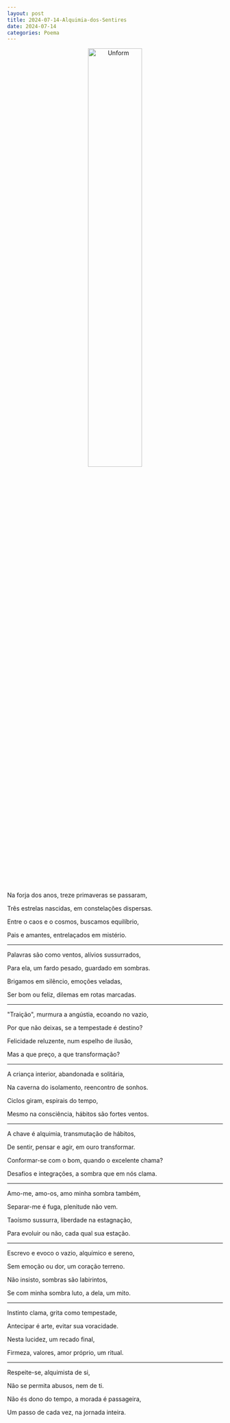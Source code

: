 ```yaml
---
layout: post
title: 2024-07-14-Alquimia-dos-Sentires
date: 2024-07-14
categories: Poema
---
```


<p align="center">
<img src="{{ site.baseurl }}/images/2024-07-14-Alquimia-dos-Sentires.webp" 
height="50%" width="50%" alt="Unform" />
</p>

Na forja dos anos, treze primaveras se passaram,

Três estrelas nascidas, em constelações dispersas.

Entre o caos e o cosmos, buscamos equilíbrio,

Pais e amantes, entrelaçados em mistério.

---

Palavras são como ventos, alívios sussurrados,

Para ela, um fardo pesado, guardado em sombras.

Brigamos em silêncio, emoções veladas,

Ser bom ou feliz, dilemas em rotas marcadas.

---

"Traição", murmura a angústia, ecoando no vazio,

Por que não deixas, se a tempestade é destino?

Felicidade reluzente, num espelho de ilusão,

Mas a que preço, a que transformação?

---

A criança interior, abandonada e solitária,

Na caverna do isolamento, reencontro de sonhos.

Ciclos giram, espirais do tempo,

Mesmo na consciência, hábitos são fortes ventos.

---

A chave é alquimia, transmutação de hábitos,

De sentir, pensar e agir, em ouro transformar.

Conformar-se com o bom, quando o excelente chama?

Desafios e integrações, a sombra que em nós clama.

---

Amo-me, amo-os, amo minha sombra também,

Separar-me é fuga, plenitude não vem.

Taoísmo sussurra, liberdade na estagnação,

Para evoluir ou não, cada qual sua estação.

---

Escrevo e evoco o vazio, alquímico e sereno,

Sem emoção ou dor, um coração terreno.

Não insisto, sombras são labirintos,

Se com minha sombra luto, a dela, um mito.

---

Instinto clama, grita como tempestade,

Antecipar é arte, evitar sua voracidade.

Nesta lucidez, um recado final,

Firmeza, valores, amor próprio, um ritual.

---

Respeite-se, alquimista de si,

Não se permita abusos, nem de ti.

Não és dono do tempo, a morada é passageira,

Um passo de cada vez, na jornada inteira.
